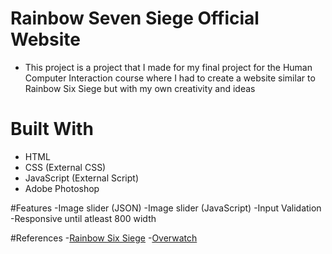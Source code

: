 # Rainbow Seven Siege Official Website
- This project is a project that I made for my final project for the Human Computer Interaction course where I had to create a website similar to Rainbow Six Siege but with my own creativity and ideas
# Built With
- HTML
- CSS (External CSS)
- JavaScript (External Script)
- Adobe Photoshop

#Features
-Image slider (JSON)
-Image slider (JavaScript)
-Input Validation
-Responsive until atleast 800 width

#References
-<a href="https://www.ubisoft.com/en-gb/game/rainbow-six/siege">Rainbow Six Siege</a>
-<a href="https://playoverwatch.com/en-us/">Overwatch</a>
